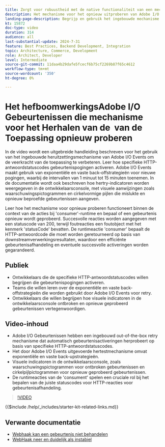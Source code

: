 ```yaml
---
title: Zorgt voor robuustheid met de native functionaliteit van een mechanisme voor opnieuw proberen.
description: Het mechanisme voor het opnieuw uitproberen van Adobe I/O Events gebruiken voor veerkrachtige toepassingen, inclusief heruitzettingsomstandigheden en visuele indicatoren. ​
landing-page-description: Begrijp en gebruik het ingebouwde mechanisme van Adobe I/O Events opnieuw proberen om toepassingsveerkracht te verbeteren en gebeurtenisactiveringen effectief te beheren. ​
kt: 15872
doc-type: video
duration: 314
audience: all
last-substantial-update: 2024-7-31
feature: Best Practices, Backend Development, Integration
topic: Architecture, Commerce, Development
role: Architect, Developer
level: Intermediate
source-git-commit: 11daa4b29dafe5fcecf6b75cf2269b87f65c4612
workflow-type: tm+mt
source-wordcount: '350'
ht-degree: 0%

---
```


# Het hefboomwerkingsAdobe I/O Gebeurtenissen die mechanisme voor het Herhalen van de &#x200B; van de Toepassing opnieuw proberen

In de video wordt een uitgebreide handleiding beschreven voor het gebruik van het ingebouwde heruitzettingsmechanisme van Adobe I/O Events om de veerkracht van de toepassing te verbeteren. Leer hoe specifieke HTTP-antwoordstatuscodes gebeurtenispogingen activeren. Adobe I/O Events maakt gebruik van exponentiële en vaste back-offstrategieën voor nieuwe pogingen, waarbij de intervallen van 1 minuut tot 15 minuten toenemen. &#x200B; In de documentatie wordt ook beschreven hoe hertry-indicatoren worden weergegeven in de ontwikkelaarsconsole, met visuele aanwijzingen zoals waarschuwingspictogrammen en cirkelvormige pijlen die mislukte en opnieuw beproefde gebeurtenissen aangeven.

Leer hoe het mechanisme voor opnieuw proberen functioneert binnen de context van de acties bij &#39;consumer&#39;-runtime en bepaal of een gebeurtenis opnieuw wordt geprobeerd. &#x200B;Succesvolle reacties worden aangegeven met een statuscode van 200, terwijl foutreacties een foutobject met het kenmerk &#39;statusCode&#39; bevatten. De runtimeactie &#39;consumer&#39; bepaalt de HTTP-antwoordcode die moet worden geretourneerd op basis van downstreamverwerkingsresultaten, waardoor een efficiënte gebeurtenisafhandeling en eventuele succesvolle activeringen worden gegarandeerd. &#x200B;


## Publiek

* Ontwikkelaars die de specifieke HTTP-antwoordstatuscodes willen begrijpen die gebeurtenispogingen activeren.
* Teams die willen leren over de exponentiële en vaste back-offstrategieën die worden gebruikt door Adobe I/O Events voor retry.
* Ontwikkelaars die willen begrijpen hoe visuele indicatoren in de ontwikkelaarsconsole ontbroken en opnieuw geprobeerd gebeurtenissen vertegenwoordigen.

## Video-inhoud

* Adobe I/O Gebeurtenissen hebben een ingebouwd out-of-the-box retry mechanisme dat automatisch gebeurtenisactiveringen herprobeert op basis van specifieke HTTP-antwoordstatuscodes. &#x200B;
* Het door Adobe I/O Events uitgevoerde hertestmechanisme omvat exponentiële en vaste back-upstrategieën. &#x200B;
* Visuele indicatoren in de ontwikkelaarsconsole, zoals waarschuwingspictogrammen voor ontbroken gebeurtenissen en cirkelpijlpictogrammen voor opnieuw geprobeerd gebeurtenissen.
* De runtimeacties van de &#39;consument&#39; spelen een cruciale rol bij het bepalen van de juiste statuscodes voor HTTP-reacties voor gebeurtenisafhandeling.

>[!VIDEO](https://video.tv.adobe.com/v/3431695?learn=on)

{{$include /help/_includes/starter-kit-related-links.md}}

## Verwante documentatie

* [ Webhaak kan een gebeurtenis niet behandelen ](https://developer.adobe.com/events/docs/support/faq/#what-happens-if-my-webhook-is-unable-to-handle-a-specific-event-but-handles-all-other-events-gracefully)
* [ WebHaak neer en duidelijk als instabiel ](https://developer.adobe.com/events/docs/support/faq/#what-happens-if-my-webhook-is-down-why-is-my-event-registration-marked-as-unstable)
